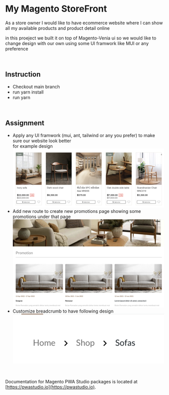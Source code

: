 # My Magento StoreFront

As a store owner I would like to have ecommerce website where I can show all my available products and product detail online

in this proeject we built it on top of Magento-Venia ui so we would like to change design with our own using some UI framwork like MUI or any preference

<br />

## Instruction

-   Checkout main branch
-   run yarn install
-   run yarn

<br />

## Assignment

-   Apply any UI framwork (mui, ant, tailwind or any you prefer) to make sure our website look better
    <br />
    for example design
    ![product card](./product-card.png)
-   Add new route to create new promotions page showing
    some promotions under that page
    ![promotion](./promotion.png)
-   Customize breadcrumb to have following design
    ![breadcrumb](./breadcrumb.png)

<br />

Documentation for Magento PWA Studio packages is located at [https://pwastudio.io](https://pwastudio.io).
